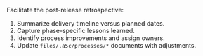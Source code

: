 Facilitate the post-release retrospective:
1. Summarize delivery timeline versus planned dates.
2. Capture phase-specific lessons learned.
3. Identify process improvements and assign owners.
4. Update `files/.a5c/processes/*` documents with adjustments.
